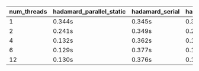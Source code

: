 | num_threads | hadamard_parallel_static | hadamard_serial | hadamard_parallel_guided | hadamard_parallel_auto | hadamard_parallel_runtime | hadamard_parallel_dynamic |
|---|---|---|---|---|---|---|
| 1 | 0.344s | 0.345s | 0.348s | 0.350s | 0.350s | 0.353s |
| 2 | 0.241s | 0.349s | 0.242s | 0.245s | 0.287s | 0.289s |
| 4 | 0.132s | 0.362s | 0.135s | 0.135s | 0.239s | 0.268s |
| 6 | 0.129s | 0.377s | 0.144s | 0.153s | 0.256s | 0.259s |
| 12 | 0.130s | 0.376s | 0.132s | 0.152s | 0.555s | 0.538s |